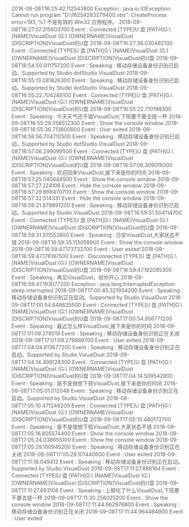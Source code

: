 > 2018-09-08T16:25:42.112543800 Exception : java.io.IOException: Cannot run program "D:\16254283279400.vbs": CreateProcess error=193, %1 不是有效的 Win32 应用程序。
                                                                                                                                                                      2018-09-08T16:27:07.315603700 Event : Connected     [TYPE]U 盘     [PATH]G:\     [NAME]VisualDust (G:)     [OWNERNAME]VisualDust     [DISCRIPTION]VisualDust的U盘
2018-09-08T16:27:36.030482100 Event : Connected     [TYPE]U 盘     [PATH]G:\     [NAME]VisualDust (G:)     [OWNERNAME]VisualDust     [DISCRIPTION]VisualDust的U盘
2018-09-08T16:54:50.911757200 Event : Speaking : 移动存储设备身份识别已启动。Supported by Studio dotStudio.VisualDust
2018-09-08T16:55:13.081826300 Event : Speaking : 移动存储设备身份识别已启动。Supported by Studio dotStudio.VisualDust
2018-09-08T16:55:22.704246100 Event : Connected     [TYPE]U 盘     [PATH]G:\     [NAME]VisualDust (G:)     [OWNERNAME]VisualDust     [DISCRIPTION]VisualDust的U盘
2018-09-08T16:55:22.710198300 Event : Speaking : 今天天气还不错VisualDust,下班要不要去搓一杯
2018-09-08T16:55:29.058512300 Event : Show the console window
2018-09-08T16:55:36.713800600 Event : User exited
2018-09-08T16:56:56.704710500 Event : Speaking : 移动存储设备身份识别已启动。Supported by Studio dotStudio.VisualDust
2018-09-08T16:57:06.299099500 Event : Connected     [TYPE]U 盘     [PATH]G:\     [NAME]VisualDust (G:)     [OWNERNAME]VisualDust     [DISCRIPTION]VisualDust的U盘
2018-09-08T16:57:06.309019300 Event : Speaking : 欢迎回来VisualDust,接下来是你的时间
2018-09-08T16:57:25.040644500 Event : Show the console window
2018-09-08T16:57:27.224106 Event : Hide the console window
2018-09-08T16:57:29.869470700 Event : Show the console window
2018-09-08T16:57:32.514331 Event : Hide the console window
2018-09-08T16:59:21.879891200 Event : Speaking : 移动存储设备身份识别已启动。Supported by Studio.VisualDust
2018-09-08T16:59:31.504114700 Event : Connected     [TYPE]U 盘     [PATH]G:\     [NAME]VisualDust (G:)     [OWNERNAME]VisualDust     [DISCRIPTION]VisualDust的U盘
2018-09-08T16:59:31.511553800 Event : Speaking : 日安VisualDust,大家状态不错
2018-09-08T16:59:35.113058900 Event : Show the console window
2018-09-08T16:59:47.173733700 Event : User exited
2018-09-08T16:59:47.178197500 Event : Disconnected     [TYPE]U 盘     [PATH]G:\     [NAME]VisualDust (G:)     [OWNERNAME]VisualDust     [DISCRIPTION]VisualDust的U盘
2018-09-08T16:59:47.192085300 Event : Speaking : 再见VisualDust，祝你开心
> 2018-09-08T16:59:47.193077200 Exception : java.lang.InterruptedException: sleep interrupted
2018-09-08T17:00:45.321934200 Event : Speaking : 移动存储设备身份识别正在启动。Supported by Studio.VisualDust
2018-09-08T17:00:54.848835500 Event : Connected     [TYPE]U 盘     [PATH]G:\     [NAME]VisualDust (G:)     [OWNERNAME]VisualDust     [DISCRIPTION]VisualDust的U盘
2018-09-08T17:00:54.856771200 Event : Speaking : 最近怎么样VisualDust,接下来是你的时间
2018-09-08T17:01:09.278519 Event : Speaking : 移动存储设备身份识别正在关闭
2018-09-08T17:01:09.279999700 Event : User exited
2018-09-08T17:04:04.813677200 Event : Speaking : 移动存储设备身份识别正在启动。Supported by Studio.VisualDust
2018-09-08T17:04:14.499128300 Event : Connected     [TYPE]U 盘     [PATH]G:\     [NAME]VisualDust (G:)     [OWNERNAME]VisualDust     [DISCRIPTION]VisualDust的U盘
2018-09-08T17:04:14.509542900 Event : Speaking : 是不是很想下班VisualDust,接下来是你的时间
2018-09-08T17:05:01.012048 Event : Speaking : 移动存储设备身份识别正在启动。Supported by Studio.VisualDust
2018-09-08T17:05:10.471246200 Event : Connected     [TYPE]U 盘     [PATH]G:\     [NAME]VisualDust (G:)     [OWNERNAME]VisualDust     [DISCRIPTION]VisualDust的U盘
2018-09-08T17:05:10.480172700 Event : Speaking : 是不是很想下班VisualDust,大家状态不错
2018-09-08T17:05:16.805574400 Event : Show the console window
2018-09-08T17:05:24.038655100 Event : Show the console window
2018-09-08T17:05:29.100945200 Event : Speaking : 移动存储设备身份识别正在关闭
2018-09-08T17:05:29.101440600 Event : User exited
2018-09-08T17:11:18.049412 Event : Speaking : 移动存储设备身份识别正在启动。Supported by Studio.VisualDust
2018-09-08T17:11:27.686164 Event : Connected     [TYPE]U 盘     [PATH]G:\     [NAME]VisualDust (G:)     [OWNERNAME]VisualDust     [DISCRIPTION]VisualDust的U盘
2018-09-08T17:11:27.693108 Event : Speaking : 上顿吃了什么VisualDust,下班要不要去搓一杯
2018-09-08T17:11:30.256025200 Event : Show the console window
2018-09-08T17:11:44.962976800 Event : Speaking : 移动存储设备身份识别正在关闭
2018-09-08T17:11:44.964464900 Event : User exited
